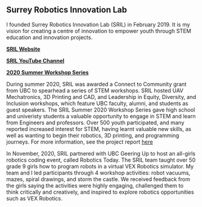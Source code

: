 ## Surrey Robotics Innovation Lab

I founded Surrey Robotics Innovation Lab (SRIL) in February 2019. It is my vision for creating a centre of innovation to empower youth through STEM education and innovation projects.

**[SRIL Website](https://surreyroboticsinnovationlab.ca/)**

**[SRIL YouTube Channel](https://www.youtube.com/channel/UCf9C0yh0PsJl3l--oJ0MxeQ)**

**[2020 Summer Workshop Series](/pdf/SRIL2020workshops.pdf)**

During summer 2020, SRIL was awarded a Connect to Community grant from UBC to spearhead a series of STEM workshops. SRIL hosted UAV Mechatronics, 3D Printing and CAD, and Leadership in Equity, Diversity, and Inclusion workshops, which feature UBC faculty, alumni, and students as guest speakers. The SRIL Summer 2020 Workshop Series gave high school and univeristy students a valuable opportunity to engage in STEM and learn from Engineers and professors. Over 500 youth participated, and many reported increased interest for STEM, having learnt valuable new skills, as well as wanting to begin their robotics, 3D printing, and programming journeys. For more information, see the project report [here](/pdf/C2C2020.pdf)

In November, 2020, SRIL partnered with UBC Geering Up to host an all-girls robotics coding event, called Robotics Today. The SRIL team taught over 50 grade 9 girls how to program robots in a virtual VEX Robotics simulator. My team and I led participants through 4 workshop activities: robot vacuums, mazes, spiral drawings, and storm the castle. We received feedback from the girls saying the activities were highly engaging, challenged them to think critically and creatively, and inspired to explore robotics opportunities such as VEX Robotics.
